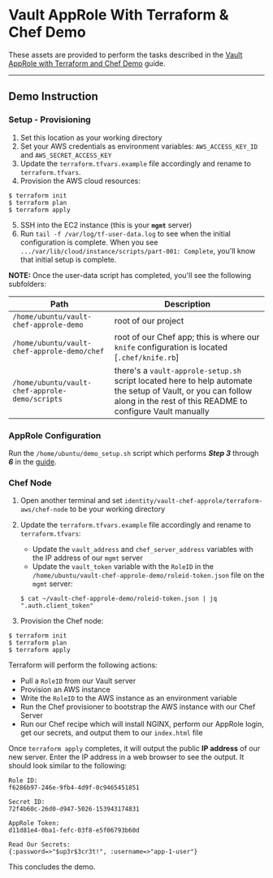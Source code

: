 # Vault AppRole With Terraform & Chef Demo

These assets are provided to perform the tasks described in the [Vault AppRole with Terraform and Chef Demo](https://learn.hashicorp.com/vault/identity-access-management/iam-approle-trusted-entities) guide.


----

## Demo Instruction

### Setup - Provisioning

1. Set this location as your working directory
2. Set your AWS credentials as environment variables: `AWS_ACCESS_KEY_ID` and `AWS_SECRET_ACCESS_KEY`
3. Update the `terraform.tfvars.example` file accordingly and rename to `terraform.tfvars`.
4. Provision the AWS cloud resources:
```plaintext
$ terraform init
$ terraform plan
$ terraform apply
```

5. SSH into the EC2 instance (this is your **`mgmt`** server)
6. Run `tail -f /var/log/tf-user-data.log` to see when the initial configuration is complete. When you see `.../var/lib/cloud/instance/scripts/part-001: Complete`, you'll know that initial setup is complete.

**NOTE:** Once the user-data script has completed, you'll see the following subfolders:

| Path                                | Description                            |
|-------------------------------------|----------------------------------------|
| `/home/ubuntu/vault-chef-approle-demo` | root of our project                 |
| `/home/ubuntu/vault-chef-approle-demo/chef` | root of our Chef app; this is where our `knife` configuration is located [`.chef/knife.rb`]  |
| `/home/ubuntu/vault-chef-approle-demo/scripts` | there's a `vault-approle-setup.sh` script located here to help automate the setup of Vault, or you can follow along in the rest of this README to configure Vault manually  |


### AppRole Configuration

Run the `/home/ubuntu/demo_setup.sh` script which performs ***Step 3*** through ***6*** in the [guide](https://learn.hashicorp.com/vault/identity-access-management/iam-approle-trusted-entities).


### Chef Node

1. Open another terminal and set  `identity/vault-chef-approle/terraform-aws/chef-node` to be your working directory

2. Update the `terraform.tfvars.example` file accordingly and rename to `terraform.tfvars`:
    * Update the `vault_address` and `chef_server_address` variables with the IP address of our `mgmt` server
    * Update the `vault_token` variable with the `RoleID` in the `/home/ubuntu/vault-chef-approle-demo/roleid-token.json` file on the `mgmt` server:

    ```plaintext
    $ cat ~/vault-chef-approle-demo/roleid-token.json | jq ".auth.client_token"
    ```

3. Provision the Chef node:
```plaintext
$ terraform init
$ terraform plan
$ terraform apply
```

Terraform will perform the following actions:

- Pull a `RoleID` from our Vault server
- Provision an AWS instance
- Write the `RoleID` to the AWS instance as an environment variable
- Run the Chef provisioner to bootstrap the AWS instance with our Chef Server
- Run our Chef recipe which will install NGINX, perform our AppRole login, get our secrets, and output them to our `index.html` file

Once `terraform apply` completes, it will output the public **IP address** of our new server. Enter the IP address in a web browser to see the output. It should look similar to the following:

```plaintext
Role ID:
f6286b97-246e-9fb4-4d9f-0c9465451851

Secret ID:
72f4b60c-26d0-d947-5026-153943174831

AppRole Token:
d11d81e4-0ba1-fefc-03f8-e5f06793b60d

Read Our Secrets:
{:password=>"$up3r$3cr3t!", :username=>"app-1-user"}
```

This concludes the demo.
